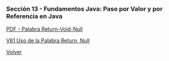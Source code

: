 ### Sección 13 - Fundamentos Java: Paso por Valor y por Referencia en Java
[PDF - Palabra Return-Void-Null](Apuntes/11-01-PalabraReturnVoidNull-palabra-null-CFJ.pdf)

[V61 Uso de la Palabra Return, Null](V61_Uso_de_la_Palabra_return_y_Null/src/pasoporreferencia/PasoPorReferencia.java)

[Volver](../)